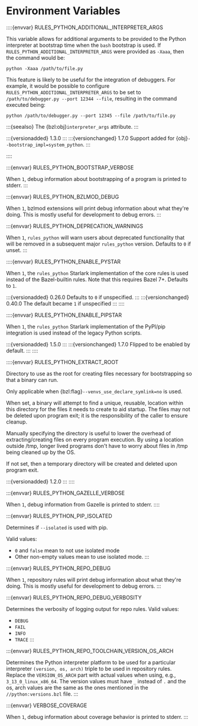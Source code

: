 # Environment Variables

::::{envvar} RULES_PYTHON_ADDITIONAL_INTERPRETER_ARGS

This variable allows for additional arguments to be provided to the Python interpreter
at bootstrap time when the `bash` bootstrap is used. If
`RULES_PYTHON_ADDITIONAL_INTERPRETER_ARGS` were provided as `-Xaaa`, then the command
would be:

```
python -Xaaa /path/to/file.py
```

This feature is likely to be useful for the integration of debuggers. For example,
it would be possible to configure `RULES_PYTHON_ADDITIONAL_INTERPRETER_ARGS` to
be set to `/path/to/debugger.py --port 12344 --file`, resulting
in the command executed being:

```
python /path/to/debugger.py --port 12345 --file /path/to/file.py
```

:::{seealso}
The {bzl:obj}`interpreter_args` attribute.
:::

:::{versionadded} 1.3.0
:::
:::{versionchanged} 1.7.0
Support added for {obj}`--bootstrap_impl=system_python`.
:::

::::

:::{envvar} RULES_PYTHON_BOOTSTRAP_VERBOSE

When `1`, debug information about bootstrapping of a program is printed to
stderr.
:::

:::{envvar} RULES_PYTHON_BZLMOD_DEBUG

When `1`, bzlmod extensions will print debug information about what they're
doing. This is mostly useful for development to debug errors.
:::

:::{envvar} RULES_PYTHON_DEPRECATION_WARNINGS

When `1`, `rules_python` will warn users about deprecated functionality that will
be removed in a subsequent major `rules_python` version. Defaults to `0` if unset.
:::

::::{envvar} RULES_PYTHON_ENABLE_PYSTAR

When `1`, the `rules_python` Starlark implementation of the core rules is used
instead of the Bazel-builtin rules. Note that this requires Bazel 7+. Defaults
to `1`.

:::{versionadded} 0.26.0
Defaults to `0` if unspecified.
:::
:::{versionchanged} 0.40.0
The default became `1` if unspecified
:::
::::

::::{envvar} RULES_PYTHON_ENABLE_PIPSTAR

When `1`, the `rules_python` Starlark implementation of the PyPI/pip integration is used
instead of the legacy Python scripts.

:::{versionadded} 1.5.0
:::
:::{versionchanged} 1.7.0
Flipped to be enabled by default.
:::
::::

::::{envvar} RULES_PYTHON_EXTRACT_ROOT

Directory to use as the root for creating files necessary for bootstrapping so
that a binary can run.

Only applicable when {bzl:flag}`--venvs_use_declare_symlink=no` is used.

When set, a binary will attempt to find a unique, reusable, location within this
directory for the files it needs to create to aid startup. The files may not be
deleted upon program exit; it is the responsibility of the caller to ensure
cleanup.

Manually specifying the directory is useful to lower the overhead of
extracting/creating files on every program execution. By using a location
outside /tmp, longer lived programs don't have to worry about files in /tmp
being cleaned up by the OS.

If not set, then a temporary directory will be created and deleted upon program
exit.

:::{versionadded} 1.2.0
:::
::::

:::{envvar} RULES_PYTHON_GAZELLE_VERBOSE

When `1`, debug information from Gazelle is printed to stderr.
::::

:::{envvar} RULES_PYTHON_PIP_ISOLATED

Determines if `--isolated` is used with pip.

Valid values:
* `0` and `false` mean to not use isolated mode
* Other non-empty values mean to use isolated mode.
:::

:::{envvar} RULES_PYTHON_REPO_DEBUG

When `1`, repository rules will print debug information about what they're
doing. This is mostly useful for development to debug errors.
:::

:::{envvar} RULES_PYTHON_REPO_DEBUG_VERBOSITY

Determines the verbosity of logging output for repo rules. Valid values:

* `DEBUG`
* `FAIL`
* `INFO`
* `TRACE`
:::

:::{envvar} RULES_PYTHON_REPO_TOOLCHAIN_VERSION_OS_ARCH

Determines the Python interpreter platform to be used for a particular
interpreter `(version, os, arch)` triple to be used in repository rules.
Replace the `VERSION_OS_ARCH` part with actual values when using, e.g.,
`3_13_0_linux_x86_64`. The version values must have `_` instead of `.` and the
os, arch values are the same as the ones mentioned in the
`//python:versions.bzl` file.
:::

:::{envvar} VERBOSE_COVERAGE

When `1`, debug information about coverage behavior is printed to stderr.
:::
